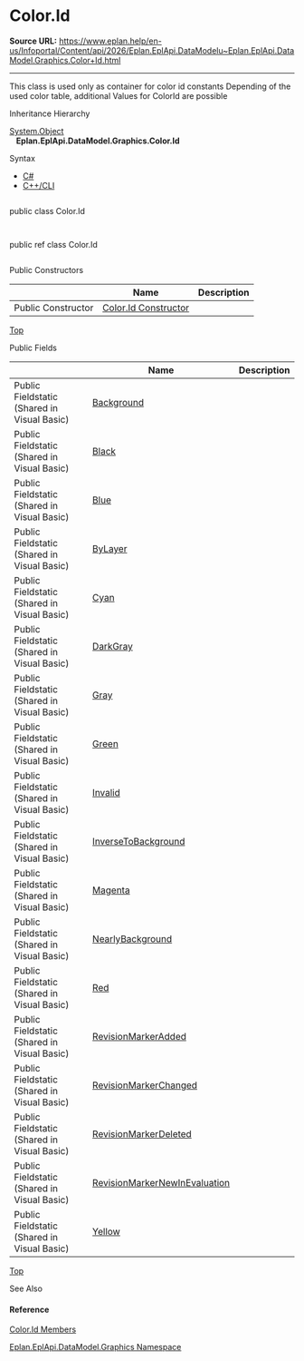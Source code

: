 # Color.Id

**Source URL:** https://www.eplan.help/en-us/Infoportal/Content/api/2026/Eplan.EplApi.DataModelu~Eplan.EplApi.DataModel.Graphics.Color+Id.html

---

This class is used only as container for color id constants Depending of the used color table, additional Values for ColorId are possible

Inheritance Hierarchy

[System.Object](#)  
   **Eplan.EplApi.DataModel.Graphics.Color.Id**

Syntax

- [C#](#i-syntax-CS)
- [C++/CLI](#i-syntax-CPP2005)

```
```
public class Color.Id
```
```

```
```
public ref class Color.Id
```
```



Public Constructors

|  | Name | Description |
| --- | --- | --- |
| Public Constructor | [Color.Id Constructor](Eplan.EplApi.DataModelu~Eplan.EplApi.DataModel.Graphics.Color+Id~_ctor.html) |  |

[Top](#top)

Public Fields

|  | Name | Description |
| --- | --- | --- |
| Public Fieldstatic (Shared in Visual Basic) | [Background](Eplan.EplApi.DataModelu~Eplan.EplApi.DataModel.Graphics.Color+Id~Background.html) |  |
| Public Fieldstatic (Shared in Visual Basic) | [Black](Eplan.EplApi.DataModelu~Eplan.EplApi.DataModel.Graphics.Color+Id~Black.html) |  |
| Public Fieldstatic (Shared in Visual Basic) | [Blue](Eplan.EplApi.DataModelu~Eplan.EplApi.DataModel.Graphics.Color+Id~Blue.html) |  |
| Public Fieldstatic (Shared in Visual Basic) | [ByLayer](Eplan.EplApi.DataModelu~Eplan.EplApi.DataModel.Graphics.Color+Id~ByLayer.html) |  |
| Public Fieldstatic (Shared in Visual Basic) | [Cyan](Eplan.EplApi.DataModelu~Eplan.EplApi.DataModel.Graphics.Color+Id~Cyan.html) |  |
| Public Fieldstatic (Shared in Visual Basic) | [DarkGray](Eplan.EplApi.DataModelu~Eplan.EplApi.DataModel.Graphics.Color+Id~DarkGray.html) |  |
| Public Fieldstatic (Shared in Visual Basic) | [Gray](Eplan.EplApi.DataModelu~Eplan.EplApi.DataModel.Graphics.Color+Id~Gray.html) |  |
| Public Fieldstatic (Shared in Visual Basic) | [Green](Eplan.EplApi.DataModelu~Eplan.EplApi.DataModel.Graphics.Color+Id~Green.html) |  |
| Public Fieldstatic (Shared in Visual Basic) | [Invalid](Eplan.EplApi.DataModelu~Eplan.EplApi.DataModel.Graphics.Color+Id~Invalid.html) |  |
| Public Fieldstatic (Shared in Visual Basic) | [InverseToBackground](Eplan.EplApi.DataModelu~Eplan.EplApi.DataModel.Graphics.Color+Id~InverseToBackground.html) |  |
| Public Fieldstatic (Shared in Visual Basic) | [Magenta](Eplan.EplApi.DataModelu~Eplan.EplApi.DataModel.Graphics.Color+Id~Magenta.html) |  |
| Public Fieldstatic (Shared in Visual Basic) | [NearlyBackground](Eplan.EplApi.DataModelu~Eplan.EplApi.DataModel.Graphics.Color+Id~NearlyBackground.html) |  |
| Public Fieldstatic (Shared in Visual Basic) | [Red](Eplan.EplApi.DataModelu~Eplan.EplApi.DataModel.Graphics.Color+Id~Red.html) |  |
| Public Fieldstatic (Shared in Visual Basic) | [RevisionMarkerAdded](Eplan.EplApi.DataModelu~Eplan.EplApi.DataModel.Graphics.Color+Id~RevisionMarkerAdded.html) |  |
| Public Fieldstatic (Shared in Visual Basic) | [RevisionMarkerChanged](Eplan.EplApi.DataModelu~Eplan.EplApi.DataModel.Graphics.Color+Id~RevisionMarkerChanged.html) |  |
| Public Fieldstatic (Shared in Visual Basic) | [RevisionMarkerDeleted](Eplan.EplApi.DataModelu~Eplan.EplApi.DataModel.Graphics.Color+Id~RevisionMarkerDeleted.html) |  |
| Public Fieldstatic (Shared in Visual Basic) | [RevisionMarkerNewInEvaluation](Eplan.EplApi.DataModelu~Eplan.EplApi.DataModel.Graphics.Color+Id~RevisionMarkerNewInEvaluation.html) |  |
| Public Fieldstatic (Shared in Visual Basic) | [Yellow](Eplan.EplApi.DataModelu~Eplan.EplApi.DataModel.Graphics.Color+Id~Yellow.html) |  |

[Top](#top)






See Also

#### Reference

[Color.Id Members](Eplan.EplApi.DataModelu~Eplan.EplApi.DataModel.Graphics.Color+Id_members.html)
  
[Eplan.EplApi.DataModel.Graphics Namespace](Eplan.EplApi.DataModelu~Eplan.EplApi.DataModel.Graphics_namespace.html)
